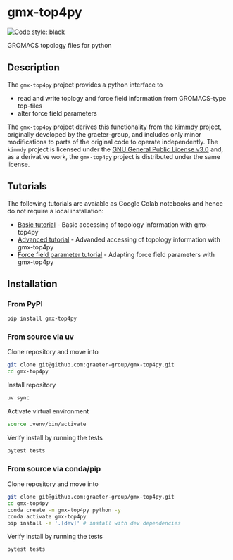 # gmx-top4py 

<p align="left">
<a href="https://github.com/psf/black"><img alt="Code style: black" src="https://img.shields.io/badge/code%20style-black-000000.svg"></a>
</p>

GROMACS topology files for python

## Description
The `gmx-top4py` project provides a python interface to
* read and write toplogy and force field information from GROMACS-type top-files
* alter force field parameters 

The `gmx-top4py` project derives this functionality from the [kimmdy](https://github.com/graeter-group/kimmdy) project, originally developed by the graeter-group, and includes only minor modifications to parts of the original code to operate independently.
The `kimmdy` project is licensed under the [GNU General Public License v3.0](https://www.gnu.org/licenses/gpl-3.0.html) and, as a derivative work, the `gmx-top4py` project is distributed under the same license.

## Tutorials
The following tutorials are avaiable as Google Colab notebooks and hence do not require a local installation:
* [Basic tutorial](https://colab.research.google.com/drive/19zjIw2H5O6InLDQWLXEvrwrZ5w0AL7i1?usp=sharing) - Basic accessing of topology information with gmx-top4py
* [Advanced tutorial](https://colab.research.google.com/drive/1uWgji2O1N4PnxnYpGc1yV68Qzm-PfVX1?usp=sharing) - Advanded accessing of topology information with gmx-top4py
* [Force field parameter tutorial](https://colab.research.google.com/drive/1YOPPkCDudqSwd2QV0P7qEcd-1bogrvtY?usp=sharing) - Adapting force field parameters with gmx-top4py

## Installation
### From PyPI
```bash
pip install gmx-top4py
```

### From source via uv
Clone repository and move into
```bash
git clone git@github.com:graeter-group/gmx-top4py.git
cd gmx-top4py
```
Install repository
```bash
uv sync
```
Activate virtual environment
```bash
source .venv/bin/activate
```
Verify install by running the tests
```bash
pytest tests
```

### From source via conda/pip
Clone repository and move into
```bash
git clone git@github.com:graeter-group/gmx-top4py.git
cd gmx-top4py
conda create -n gmx-top4py python -y
conda activate gmx-top4py
pip install -e '.[dev]' # install with dev dependencies
```
Verify install by running the tests
```bash
pytest tests
```